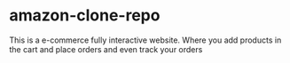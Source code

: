 # amazon-clone-repo
This is a e-commerce fully interactive website. Where you add products in the cart  and place orders and even track your orders
